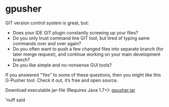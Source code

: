# gpusher

GIT version control system is great, but:

  * Does your IDE GIT plugin constantly screwing up your files?
  * Do you only trust command line GIT tool, but tired of typing same commands over and over again?
  * Do you often want to push a few changed files into separate branch (for later merge request), and continue working on your main development branch?
  * Do you like simple and no-nonsense GUI tools?

   If you answered "Yes" to some of these questions, then you might like this G-Pusher tool. Check it out, it’s free and open source. 

Download executable jar-file (Requires Java 1.7+): [gpusher.jar](https://github.com/ma99us/gpusher/raw/master/gpusher.jar)

'nuff said
